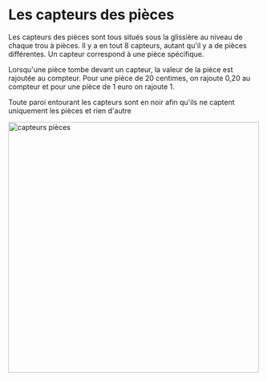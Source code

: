 # Les capteurs des pièces

<p> Les capteurs des pièces sont tous situés sous la glissière au niveau de chaque trou à pièces. Il y a en tout 8 capteurs, autant qu'il y a de pièces
    différentes. Un capteur correspond à une pièce spécifique. </p>
    
<p> Lorsqu'une pièce tombe devant un capteur, la valeur de la pièce est rajoutée au compteur. Pour une pièce de 20 centimes, on rajoute 0,20 au compteur
    et pour une pièce de 1 euro on rajoute 1. </p>

<p> Toute paroi entourant les capteurs sont en noir afin qu'ils ne captent uniquement les pièces et rien d'autre </p>

<img src="../../Images/capteur_pieces.png" alt="capteurs pièces" height="500"/>
